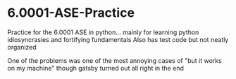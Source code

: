 # 6.0001-ASE-Practice
Practice for the 6.0001 ASE in python... mainly for learning python idiosyncrasies and fortifying fundamentals
Also has test code but not neatly organized

One of the problems was one of the most annoying cases of "but it works on my machine" though
gatsby turned out all right in the end
